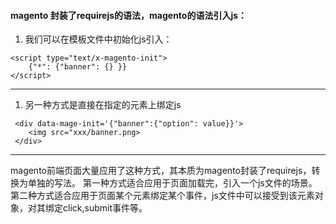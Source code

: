 #### magento 封装了requirejs的语法，magento的语法引入js：

1. 我们可以在模板文件中初始化js引入：

```
<script type="text/x-magento-init">
	{"*": {"banner": {} }}
</script>
```

------

1. 另一种方式是直接在指定的元素上绑定js

```
 <div data-mage-init='{"banner":{"option": value}}'>
    <img src="xxx/banner.png>
 </div>
```

------

magento前端页面大量应用了这种方式，其本质为magento封装了requirejs，转换为单独的写法。
第一种方式适合应用于页面加载完，引入一个js文件的场景。
第二种方式适合应用于页面某个元素绑定某个事件，js文件中可以接受到该元素对象，对其绑定click,submit事件等。

